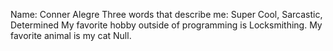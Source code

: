 Name: Conner Alegre
Three words that describe me: Super Cool, Sarcastic, Determined
My favorite hobby outside of programming is Locksmithing.
My favorite animal is my cat Null.
